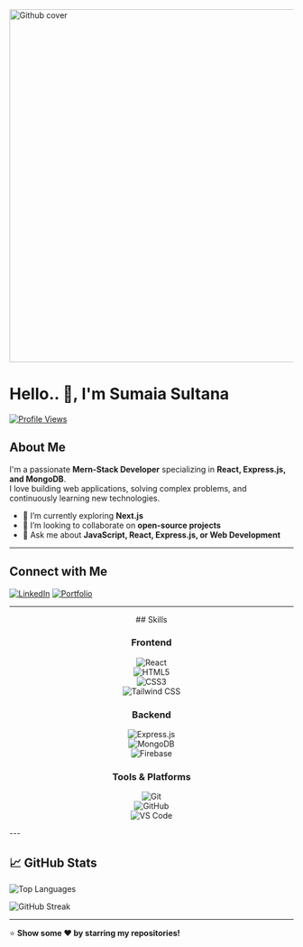 <img width="1024" height="625" alt="Github cover" src="https://github.com/user-attachments/assets/fe0ec39b-813c-49a9-b09c-2257e01fb9b2" />

# Hello..  👋, I'm Sumaia Sultana

[![Profile Views](https://komarev.com/ghpvc/?username=your-username&style=flat-square)](https://github.com/your-username)

## About Me
I'm a passionate **Mern-Stack Developer** specializing in **React, Express.js, and MongoDB**.  
I love building web applications, solving complex problems, and continuously learning new technologies.  

- 🌱 I’m currently exploring **Next.js**
- 👯 I’m looking to collaborate on **open-source projects**
- 💬 Ask me about **JavaScript, React, Express.js, or Web Development** 
---
## Connect with Me
[![LinkedIn](https://img.shields.io/badge/-LinkedIn-blue?style=flat-square&logo=linkedin&logoColor=white)](https://www.linkedin.com/in/sumaiya-sultana07/)
[![Portfolio](https://img.shields.io/badge/Portfolio-FF5733?style=flat-square&logo=readme&logoColor=white)](https://sumaia-sultana.vercel.app/)  

---
<div align="center">
## Skills

### Frontend
![React](https://img.shields.io/badge/-React-61DAFB?style=flat-square&logo=react&logoColor=white)  
![HTML5](https://img.shields.io/badge/-HTML5-E34F26?style=flat-square&logo=html5&logoColor=white)  
![CSS3](https://img.shields.io/badge/-CSS3-1572B6?style=flat-square&logo=css3&logoColor=white)  
![Tailwind CSS](https://img.shields.io/badge/-Tailwind%20CSS-06B6D4?style=flat-square&logo=tailwind-css&logoColor=white)  

### Backend 
![Express.js](https://img.shields.io/badge/-Express.js-000000?style=flat-square&logo=express&logoColor=white)  
![MongoDB](https://img.shields.io/badge/-MongoDB-47A248?style=flat-square&logo=mongodb&logoColor=white)  
![Firebase](https://img.shields.io/badge/-Firebase-FFCA28?style=flat-square&logo=firebase&logoColor=black)  

### Tools & Platforms
![Git](https://img.shields.io/badge/-Git-F05032?style=flat-square&logo=git&logoColor=white)  
![GitHub](https://img.shields.io/badge/-GitHub-181717?style=flat-square&logo=github&logoColor=white)  
![VS Code](https://img.shields.io/badge/-VS%20Code-007ACC?style=flat-square&logo=visual-studio-code&logoColor=white)  
</div>
---



## 📈 GitHub Stats

![Top Languages](https://github-readme-stats.vercel.app/api/top-langs/?username=sumaia-sultana&layout=compact&theme=tokyonight)

![GitHub Streak](https://github-readme-streak-stats.herokuapp.com/?user=sumaia-sultana&theme=tokyonight)

---

⭐️ **Show some ❤️ by starring my repositories!**  
